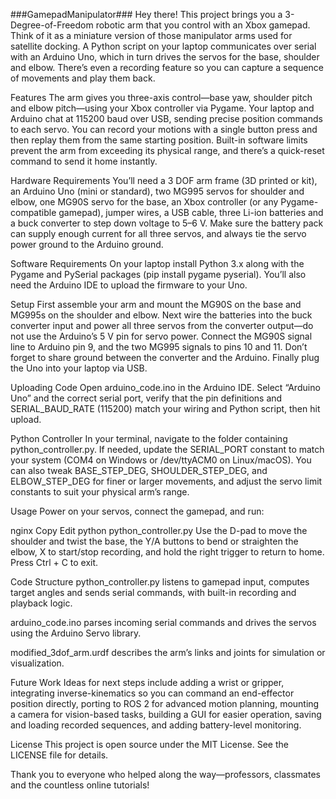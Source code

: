 ###GamepadManipulator###
Hey there! This project brings you a 3-Degree-of-Freedom robotic arm that you control with an Xbox gamepad. Think of it as a miniature version of those manipulator arms used for satellite docking. A Python script on your laptop communicates over serial with an Arduino Uno, which in turn drives the servos for the base, shoulder and elbow. There’s even a recording feature so you can capture a sequence of movements and play them back.

Features
The arm gives you three-axis control—base yaw, shoulder pitch and elbow pitch—using your Xbox controller via Pygame. Your laptop and Arduino chat at 115200 baud over USB, sending precise position commands to each servo. You can record your motions with a single button press and then replay them from the same starting position. Built-in software limits prevent the arm from exceeding its physical range, and there’s a quick-reset command to send it home instantly.

Hardware Requirements
You’ll need a 3 DOF arm frame (3D printed or kit), an Arduino Uno (mini or standard), two MG995 servos for shoulder and elbow, one MG90S servo for the base, an Xbox controller (or any Pygame-compatible gamepad), jumper wires, a USB cable, three Li-ion batteries and a buck converter to step down voltage to 5–6 V. Make sure the battery pack can supply enough current for all three servos, and always tie the servo power ground to the Arduino ground.

Software Requirements
On your laptop install Python 3.x along with the Pygame and PySerial packages (pip install pygame pyserial). You’ll also need the Arduino IDE to upload the firmware to your Uno.

Setup
First assemble your arm and mount the MG90S on the base and MG995s on the shoulder and elbow. Next wire the batteries into the buck converter input and power all three servos from the converter output—do not use the Arduino’s 5 V pin for servo power. Connect the MG90S signal line to Arduino pin 9, and the two MG995 signals to pins 10 and 11. Don’t forget to share ground between the converter and the Arduino. Finally plug the Uno into your laptop via USB.

Uploading Code
Open arduino_code.ino in the Arduino IDE. Select “Arduino Uno” and the correct serial port, verify that the pin definitions and SERIAL_BAUD_RATE (115200) match your wiring and Python script, then hit upload.

Python Controller
In your terminal, navigate to the folder containing python_controller.py. If needed, update the SERIAL_PORT constant to match your system (COM4 on Windows or /dev/ttyACM0 on Linux/macOS). You can also tweak BASE_STEP_DEG, SHOULDER_STEP_DEG, and ELBOW_STEP_DEG for finer or larger movements, and adjust the servo limit constants to suit your physical arm’s range.

Usage
Power on your servos, connect the gamepad, and run:

nginx
Copy
Edit
python python_controller.py
Use the D-pad to move the shoulder and twist the base, the Y/A buttons to bend or straighten the elbow, X to start/stop recording, and hold the right trigger to return to home. Press Ctrl + C to exit.

Code Structure
python_controller.py listens to gamepad input, computes target angles and sends serial commands, with built-in recording and playback logic.

arduino_code.ino parses incoming serial commands and drives the servos using the Arduino Servo library.

modified_3dof_arm.urdf describes the arm’s links and joints for simulation or visualization.

Future Work
Ideas for next steps include adding a wrist or gripper, integrating inverse-kinematics so you can command an end-effector position directly, porting to ROS 2 for advanced motion planning, mounting a camera for vision-based tasks, building a GUI for easier operation, saving and loading recorded sequences, and adding battery-level monitoring.

License
This project is open source under the MIT License. See the LICENSE file for details.

Thank you to everyone who helped along the way—professors, classmates and the countless online tutorials!
